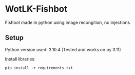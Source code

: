 # WotLK-Fishbot
Fishbot made in python using image recongition, no injections


## Setup

Python version used: 3.10.4 (Tested and works on py 3.11)

Install libraries:
```
pip install -r requirements.txt
```
